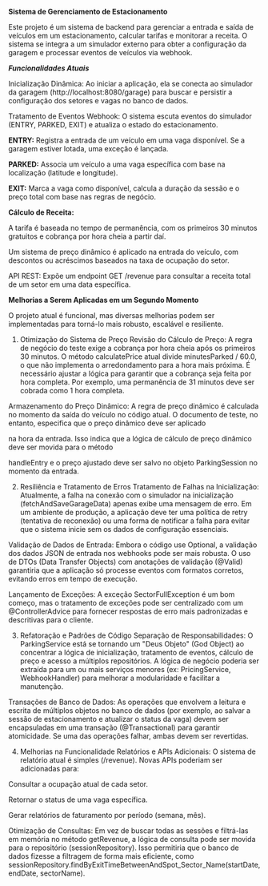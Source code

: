 **Sistema de Gerenciamento de Estacionamento**

Este projeto é um sistema de backend para gerenciar a entrada e saída de veículos em um estacionamento, calcular tarifas e monitorar a receita. O sistema se integra a um simulador externo para obter a configuração da garagem e processar eventos de veículos via webhook.

***Funcionalidades Atuais***

Inicialização Dinâmica: Ao iniciar a aplicação, ela se conecta ao simulador da garagem (http://localhost:8080/garage) para buscar e persistir a configuração dos setores e vagas no banco de dados.

Tratamento de Eventos Webhook: O sistema escuta eventos do simulador (ENTRY, PARKED, EXIT) e atualiza o estado do estacionamento.

**ENTRY:** Registra a entrada de um veículo em uma vaga disponível. Se a garagem estiver lotada, uma exceção é lançada.

**PARKED:** Associa um veículo a uma vaga específica com base na localização (latitude e longitude).

**EXIT:** Marca a vaga como disponível, calcula a duração da sessão e o preço total com base nas regras de negócio.

**Cálculo de Receita:**

A tarifa é baseada no tempo de permanência, com os primeiros 30 minutos gratuitos e cobrança por hora cheia a partir daí.

Um sistema de preço dinâmico é aplicado na entrada do veículo, com descontos ou acréscimos baseados na taxa de ocupação do setor.

API REST: Expõe um endpoint GET /revenue para consultar a receita total de um setor em uma data específica.



**Melhorias a Serem Aplicadas em um Segundo Momento**



O projeto atual é funcional, mas diversas melhorias podem ser implementadas para torná-lo mais robusto, escalável e resiliente.

1. Otimização do Sistema de Preço
Revisão do Cálculo de Preço: A regra de negócio do teste exige a cobrança por hora cheia após os primeiros 30 minutos. O método calculatePrice atual divide minutesParked / 60.0, o que não implementa o arredondamento para a hora mais próxima. É necessário ajustar a lógica para garantir que a cobrança seja feita por hora completa. Por exemplo, uma permanência de 31 minutos deve ser cobrada como 1 hora completa.

Armazenamento do Preço Dinâmico: A regra de preço dinâmico é calculada no momento da saída do veículo no código atual. O documento de teste, no entanto, especifica que o preço dinâmico deve ser aplicado 

na hora da entrada. Isso indica que a lógica de cálculo de preço dinâmico deve ser movida para o método 

handleEntry e o preço ajustado deve ser salvo no objeto ParkingSession no momento da entrada.

2. Resiliência e Tratamento de Erros
Tratamento de Falhas na Inicialização: Atualmente, a falha na conexão com o simulador na inicialização (fetchAndSaveGarageData) apenas exibe uma mensagem de erro. Em um ambiente de produção, a aplicação deve ter uma política de retry (tentativa de reconexão) ou uma forma de notificar a falha para evitar que o sistema inicie sem os dados de configuração essenciais.

Validação de Dados de Entrada: Embora o código use Optional, a validação dos dados JSON de entrada nos webhooks pode ser mais robusta. O uso de DTOs (Data Transfer Objects) com anotações de validação (@Valid) garantiria que a aplicação só processe eventos com formatos corretos, evitando erros em tempo de execução.

Lançamento de Exceções: A exceção SectorFullException é um bom começo, mas o tratamento de exceções pode ser centralizado com um @ControllerAdvice para fornecer respostas de erro mais padronizadas e descritivas para o cliente.

3. Refatoração e Padrões de Código
Separação de Responsabilidades: O ParkingService está se tornando um "Deus Objeto" (God Object) ao concentrar a lógica de inicialização, tratamento de eventos, cálculo de preço e acesso a múltiplos repositórios. A lógica de negócio poderia ser extraída para um ou mais serviços menores (ex: PricingService, WebhookHandler) para melhorar a modularidade e facilitar a manutenção.

Transações de Banco de Dados: As operações que envolvem a leitura e escrita de múltiplos objetos no banco de dados (por exemplo, ao salvar a sessão de estacionamento e atualizar o status da vaga) devem ser encapsuladas em uma transação (@Transactional) para garantir atomicidade. Se uma das operações falhar, ambas devem ser revertidas.

4. Melhorias na Funcionalidade
Relatórios e APIs Adicionais: O sistema de relatório atual é simples (/revenue). Novas APIs poderiam ser adicionadas para:

Consultar a ocupação atual de cada setor.

Retornar o status de uma vaga específica.

Gerar relatórios de faturamento por período (semana, mês).

Otimização de Consultas: Em vez de buscar todas as sessões e filtrá-las em memória no método getRevenue, a lógica de consulta pode ser movida para o repositório (sessionRepository). Isso permitiria que o banco de dados fizesse a filtragem de forma mais eficiente, como sessionRepository.findByExitTimeBetweenAndSpot_Sector_Name(startDate, endDate, sectorName).
